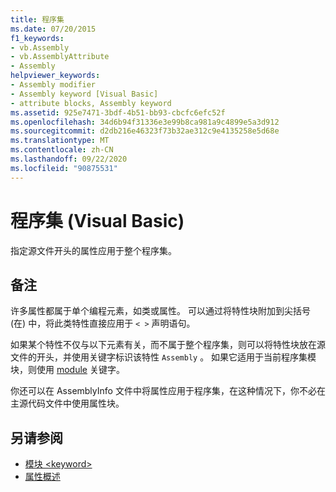 ```yaml
---
title: 程序集
ms.date: 07/20/2015
f1_keywords:
- vb.Assembly
- vb.AssemblyAttribute
- Assembly
helpviewer_keywords:
- Assembly modifier
- Assembly keyword [Visual Basic]
- attribute blocks, Assembly keyword
ms.assetid: 925e7471-3bdf-4b51-bb93-cbcfc6efc52f
ms.openlocfilehash: 34d6b94f31336e3e99b8ca981a9c4899e5a3d912
ms.sourcegitcommit: d2db216e46323f73b32ae312c9e4135258e5d68e
ms.translationtype: MT
ms.contentlocale: zh-CN
ms.lasthandoff: 09/22/2020
ms.locfileid: "90875531"
---
```

# <a name="assembly-visual-basic"></a>程序集 (Visual Basic)

指定源文件开头的属性应用于整个程序集。  
  
## <a name="remarks"></a>备注  

 许多属性都属于单个编程元素，如类或属性。 可以通过将特性块附加到尖括号 (在) 中，将此类特性直接应用于 `< >` 声明语句。  
  
 如果某个特性不仅与以下元素有关，而不属于整个程序集，则可以将特性块放在源文件的开头，并使用关键字标识该特性 `Assembly` 。 如果它适用于当前程序集模块，则使用 [module](module-keyword.md) 关键字。  
  
 你还可以在 AssemblyInfo 文件中将属性应用于程序集，在这种情况下，你不必在主源代码文件中使用属性块。  
  
## <a name="see-also"></a>另请参阅

- [模块 \<keyword>](module-keyword.md)
- [属性概述](../../programming-guide/concepts/attributes/index.md)
